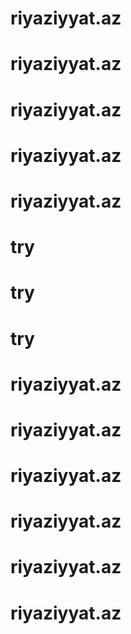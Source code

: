 # riyaziyyat.az
# riyaziyyat.az
# riyaziyyat.az
# riyaziyyat.az
# riyaziyyat.az
# try
# try
# try
# riyaziyyat.az
# riyaziyyat.az
# riyaziyyat.az
# riyaziyyat.az
# riyaziyyat.az
# riyaziyyat.az
